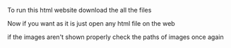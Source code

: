To run this html website download the all the files 

Now if you want as it is just open any html file on the web

if the images aren't shown properly check the paths of images once again
